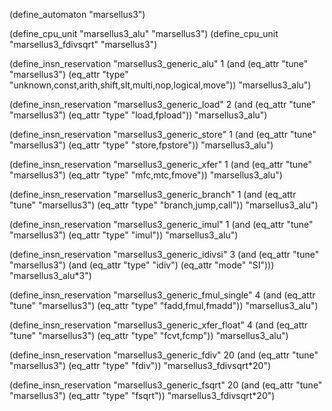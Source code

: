 (define_automaton "marsellus3")

(define_cpu_unit "marsellus3_alu" "marsellus3")
(define_cpu_unit "marsellus3_fdivsqrt" "marsellus3")

(define_insn_reservation "marsellus3_generic_alu" 1
  (and (eq_attr "tune" "marsellus3")
       (eq_attr "type" "unknown,const,arith,shift,slt,multi,nop,logical,move"))
  "marsellus3_alu")

(define_insn_reservation "marsellus3_generic_load" 2
  (and (eq_attr "tune" "marsellus3")
       (eq_attr "type" "load,fpload"))
  "marsellus3_alu")

(define_insn_reservation "marsellus3_generic_store" 1
  (and (eq_attr "tune" "marsellus3")
       (eq_attr "type" "store,fpstore"))
  "marsellus3_alu")

(define_insn_reservation "marsellus3_generic_xfer" 1
  (and (eq_attr "tune" "marsellus3")
       (eq_attr "type" "mfc,mtc,fmove"))
  "marsellus3_alu")

(define_insn_reservation "marsellus3_generic_branch" 1
  (and (eq_attr "tune" "marsellus3")
       (eq_attr "type" "branch,jump,call"))
  "marsellus3_alu")

(define_insn_reservation "marsellus3_generic_imul" 1
  (and (eq_attr "tune" "marsellus3")
       (eq_attr "type" "imul"))
  "marsellus3_alu")

(define_insn_reservation "marsellus3_generic_idivsi" 3
  (and (eq_attr "tune" "marsellus3")
       (and (eq_attr "type" "idiv")
            (eq_attr "mode" "SI")))
  "marsellus3_alu*3")

(define_insn_reservation "marsellus3_generic_fmul_single" 4
  (and (eq_attr "tune" "marsellus3")
       (eq_attr "type" "fadd,fmul,fmadd"))
  "marsellus3_alu")

(define_insn_reservation "marsellus3_generic_xfer_float" 4
  (and (eq_attr "tune" "marsellus3")
       (eq_attr "type" "fcvt,fcmp"))
  "marsellus3_alu")

(define_insn_reservation "marsellus3_generic_fdiv" 20
  (and (eq_attr "tune" "marsellus3")
       (eq_attr "type" "fdiv"))
  "marsellus3_fdivsqrt*20")

(define_insn_reservation "marsellus3_generic_fsqrt" 20
  (and (eq_attr "tune" "marsellus3")
       (eq_attr "type" "fsqrt"))
  "marsellus3_fdivsqrt*20")

